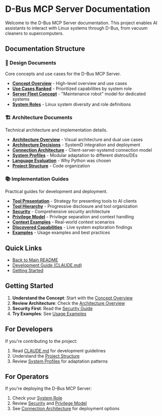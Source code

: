 # D-Bus MCP Server Documentation

Welcome to the D-Bus MCP Server documentation. This project enables AI assistants to interact with Linux systems through D-Bus, from vacuum cleaners to supercomputers.

## Documentation Structure

### 📐 Design Documents
Core concepts and use cases for the D-Bus MCP Server.

- [**Concept Overview**](design/CONCEPT.md) - High-level overview and use cases
- [**Use Cases Ranked**](design/USE-CASES-RANKED.md) - Prioritized capabilities by system role
- [**Server Fleet Concept**](design/SERVER-FLEET-CONCEPT.md) - "Maintenance robot" model for dedicated systems
- [**System Roles**](design/SYSTEM-ROLES.md) - Linux system diversity and role definitions

### 🏗️ Architecture Documents
Technical architecture and implementation details.

- [**Architecture Overview**](architecture/ARCHITECTURE-OVERVIEW.md) - Visual architecture and dual use cases
- [**Architecture Decisions**](architecture/ARCHITECTURE-DECISIONS.md) - SystemD integration and deployment
- [**Connection Architecture**](architecture/CONNECTION-ARCHITECTURE.md) - Client-server-systemd connection model
- [**System Profiles**](architecture/SYSTEM-PROFILES.md) - Modular adaptation to different distros/DEs
- [**Language Evaluation**](architecture/LANGUAGE-EVALUATION.md) - Why Python was chosen
- [**Project Structure**](architecture/PROJECT-STRUCTURE.md) - Code organization

### 📚 Implementation Guides
Practical guides for development and deployment.

- [**Tool Presentation**](guides/TOOL-PRESENTATION.md) - Strategy for presenting tools to AI clients
- [**Tool Hierarchy**](guides/TOOL-HIERARCHY.md) - Progressive disclosure and tool organization
- [**Security**](guides/SECURITY.md) - Comprehensive security architecture
- [**Privilege Model**](guides/PRIVILEGE-MODEL.md) - Privilege separation and context handling
- [**Context Examples**](guides/CONTEXT-EXAMPLES.md) - Real-world context scenarios
- [**Discovered Capabilities**](guides/DISCOVERED-CAPABILITIES.md) - Live system exploration findings
- [**Examples**](guides/EXAMPLES.md) - Usage examples and best practices

## Quick Links

- [Back to Main README](../README.md)
- [Development Guide (CLAUDE.md)](../CLAUDE.md)
- [Getting Started](#getting-started)

## Getting Started

1. **Understand the Concept**: Start with the [Concept Overview](design/CONCEPT.md)
2. **Review Architecture**: Check the [Architecture Overview](architecture/ARCHITECTURE-OVERVIEW.md)
3. **Security First**: Read the [Security Guide](guides/SECURITY.md)
4. **Try Examples**: See [Usage Examples](guides/EXAMPLES.md)

## For Developers

If you're contributing to the project:
1. Read [CLAUDE.md](../CLAUDE.md) for development guidelines
2. Understand the [Project Structure](architecture/PROJECT-STRUCTURE.md)
3. Review [System Profiles](architecture/SYSTEM-PROFILES.md) for adaptation patterns

## For Operators

If you're deploying the D-Bus MCP Server:
1. Check your [System Role](design/SYSTEM-ROLES.md)
2. Review [Security](guides/SECURITY.md) and [Privilege Model](guides/PRIVILEGE-MODEL.md)
3. See [Connection Architecture](architecture/CONNECTION-ARCHITECTURE.md) for deployment options